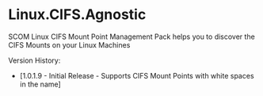 # Linux.CIFS.Agnostic

SCOM Linux CIFS Mount Point Management Pack helps you to discover the CIFS Mounts on your Linux Machines

Version History:

* [1.0.1.9 - Initial Release - Supports CIFS Mount Points with white spaces in the name] 
